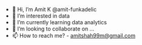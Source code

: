 - 👋 Hi, I’m Amit K @amit-funkadelic
- 👀 I’m interested in data
- 🌱 I’m currently learning data analytics
- 💞️ I’m looking to collaborate on ...
- 📫 How to reach me? - amitshah99m@gmail.com

<!---
amit-funkadelic/amit-funkadelic is a ✨ special ✨ repository because its `README.md` (this file) appears on your GitHub profile.
You can click the Preview link to take a look at your changes.
--->
